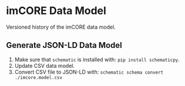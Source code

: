 # imCORE Data Model

Versioned history of the imCORE data model.

## Generate JSON-LD Data Model

1. Make sure that `schematic` is installed with: `pip install schematicpy`.
2. Update CSV data model.
3. Convert CSV file to JSON-LD with: `schematic schema convert ./imcore.model.csv`
